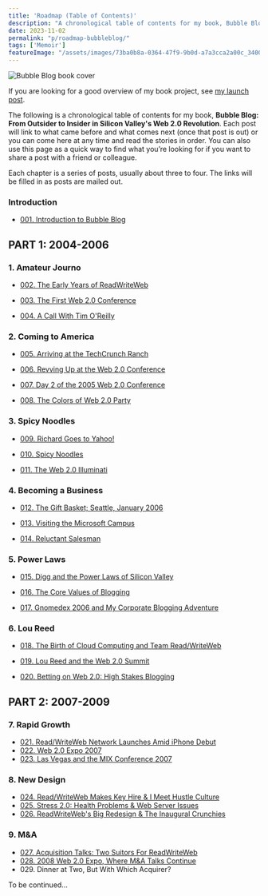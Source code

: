 ```yaml
---
title: 'Roadmap (Table of Contents)'
description: "A chronological table of contents for my book, Bubble Blog: From Outsider to Insider in Silicon Valley's Web 2.0 Revolution."
date: 2023-11-02
permalink: "p/roadmap-bubbleblog/"
tags: ['Memoir']
featureImage: "/assets/images/73ba0b8a-0364-47f9-9b0d-a7a3cca2a00c_3400x2134.jpg"
---
```

![Bubble Blog book cover](/assets/images/73ba0b8a-0364-47f9-9b0d-a7a3cca2a00c_3400x2134.jpg "Bubble Blog book cover")

If you are looking for a good overview of my book project, see [my launch post](/p/bubble-blog-web20-memoir).

The following is a chronological table of contents for my book, **Bubble Blog: From Outsider to Insider in Silicon Valley's Web 2.0 Revolution**. Each post will link to what came before and what comes next (once that post is out) or you can come here at any time and read the stories in order. You can also use this page as a quick way to find what you’re looking for if you want to share a post with a friend or colleague.

Each chapter is a series of posts, usually about three to four. The links will be filled in as posts are mailed out.



### Introduction

*   [001\. Introduction to Bubble Blog](/p/introduction-to-bubble-blog-book)
    

PART 1: 2004-2006
---------------

### 1\. Amateur Journo

*   [002\. The Early Years of ReadWriteWeb](/p/the-early-years-of-readwriteweb)
    
*   [003\. The First Web 2.0 Conference](/p/the-first-web-20-conference-2004)
    
*   [004\. A Call With Tim O'Reilly](/p/call-with-tim-oreilly-2004)
    

### 2\. Coming to America

*   [005\. Arriving at the TechCrunch Ranch](/p/005-arriving-at-the-techcrunch-ranch)
    
*   [006\. Revving Up at the Web 2.0 Conference](/p/006-revving-up-2005-web-20-conference)
    
*   [007\. Day 2 of the 2005 Web 2.0 Conference](/p/007-2005-web-20-conference-day-2)
    
*   [008\. The Colors of Web 2.0 Party](/p/008-the-colors-of-web-20-party)
    

### 3\. Spicy Noodles

*   [009\. Richard Goes to Yahoo!](/p/009-richard-goes-to-yahoo)
    
*   [010\. Spicy Noodles](/p/010-spicy-noodles)
    
*   [011\. The Web 2.0 Illuminati](/p/011-the-web-20-illuminati)
    

### 4\. Becoming a Business

*   [012\. The Gift Basket; Seattle, January 2006](/p/012-gift-basket-seattle-january-2006)
    
*   [013\. Visiting the Microsoft Campus](/p/013-visiting-the-microsoft-campus)
    
*   [014\. Reluctant Salesman](/p/014-the-sponsor-ads-era-2006)

### 5\. Power Laws

*   [015\. Digg and the Power Laws of Silicon Valley](/p/015-digg-power-laws-of-silicon-valley)

*   [016\. The Core Values of Blogging](/p/016-the-core-values-of-blogging)

*   [017. Gnomedex 2006 and My Corporate Blogging Adventure](/p/017-gnomedex-2006-corporate-blogging)
    
### 6\. Lou Reed

*   [018\. The Birth of Cloud Computing and Team Read/WriteWeb](/p/018-birth-of-cloud-computing/)

*   [019\. Lou Reed and the Web 2.0 Summit](/p/019-web20-summit-2006-lou-reed/)

*   [020\. Betting on Web 2.0: High Stakes Blogging](/p/020-betting-on-web20/)

PART 2: 2007-2009
---------------

### 7\. Rapid Growth

*   [021\. Read/WriteWeb Network Launches Amid iPhone Debut](/p/021-iphone-debut-2007-rww-network/)
*   [022\. Web 2.0 Expo 2007](/p/022-web20-expo-2007/)
*   [023\. Las Vegas and the MIX Conference 2007](/p/023-microsoft-mix-2007/)

### 8\. New Design

*   [024\. Read/WriteWeb Makes Key Hire & I Meet Hustle Culture](/p/024-readwriteweb-key-hire-hustle-culture/)
*   [025\. Stress 2.0: Health Problems & Web Server Issues](/p/025-health-problems-server-issues/)
*   [026\. ReadWriteWeb's Big Redesign & The Inaugural Crunchies](/p/026-rww-redesign-2007-crunchies/)

### 9\. M&A

*   [027\. Acquisition Talks: Two Suitors For ReadWriteWeb](/p/027-acquisition-talks-rww-2008/)
*   [028\. 2008 Web 2.0 Expo, Where M&A Talks Continue](/p/028-web2-expo-2008/)
*   029\. Dinner at Two, But With Which Acquirer?

To be continued…